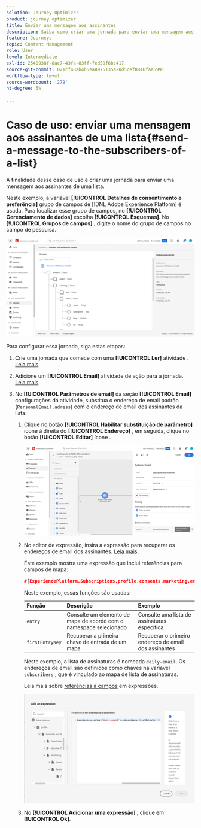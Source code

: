 ```yaml
---
solution: Journey Optimizer
product: journey optimizer
title: Enviar uma mensagem aos assinantes
description: Saiba como criar uma jornada para enviar uma mensagem aos assinantes de uma lista
feature: Journeys
topic: Content Management
role: User
level: Intermediate
exl-id: 2540938f-8ac7-43fa-83ff-fed59f6bc417
source-git-commit: 021cf48ab4b5ea8975135a20d5cef8846faa5991
workflow-type: tm+mt
source-wordcount: '279'
ht-degree: 5%

---
```


# Caso de uso: enviar uma mensagem aos assinantes de uma lista{#send-a-message-to-the-subscribers-of-a-list}

A finalidade desse caso de uso é criar uma jornada para enviar uma mensagem aos assinantes de uma lista.

Neste exemplo, a variável **[!UICONTROL Detalhes de consentimento e preferência]** grupo de campos de [!DNL Adobe Experience Platform] é usada. Para localizar esse grupo de campos, no **[!UICONTROL Gerenciamento de dados]** escolha **[!UICONTROL Esquemas]**. No **[!UICONTROL Grupos de campos]** , digite o nome do grupo de campos no campo de pesquisa.

![Esse grupo de campos inclui o elemento de assinaturas](assets/consent-and-preference-details-field-group.png)

Para configurar essa jornada, siga estas etapas:

1. Crie uma jornada que comece com uma **[!UICONTROL Ler]** atividade . [Leia mais](journey-gs.md).
1. Adicione um **[!UICONTROL Email]** atividade de ação para a jornada. [Leia mais](journeys-message.md).
1. No **[!UICONTROL Parâmetros de email]** da seção **[!UICONTROL Email]** configurações da atividade, substitua o endereço de email padrão (`PersonalEmail.adress`) com o endereço de email dos assinantes da lista:

   1. Clique no botão **[!UICONTROL Habilitar substituição de parâmetro]** ícone à direita do **[!UICONTROL Endereço]** , em seguida, clique no botão **[!UICONTROL Editar]** ícone .

      ![](assets/message-to-subscribers-uc-1.png)

   1. No editor de expressão, insira a expressão para recuperar os endereços de email dos assinantes. [Leia mais](expression/expressionadvanced.md).

      Este exemplo mostra uma expressão que inclui referências para campos de mapa:

      ```json
      #{ExperiencePlatform.Subscriptions.profile.consents.marketing.email.subscriptions.entry('daily-email').subscribers.firstEntryKey()}
      ```

      Neste exemplo, essas funções são usadas:

      | Função | Descrição | Exemplo |
      | --- | --- | --- |
      | `entry` | Consulte um elemento de mapa de acordo com o namespace selecionado | Consulte uma lista de assinaturas específica |
      | `firstEntryKey` | Recuperar a primeira chave de entrada de um mapa | Recuperar o primeiro endereço de email dos assinantes |

      Neste exemplo, a lista de assinaturas é nomeada `daily-email`. Os endereços de email são definidos como chaves na variável `subscribers` , que é vinculado ao mapa de lista de assinaturas.

      Leia mais sobre [referências a campos](expression/field-references.md) em expressões.

      ![](assets/message-to-subscribers-uc-2.png)

   1. No **[!UICONTROL Adicionar uma expressão]** , clique em **[!UICONTROL Ok]**.
